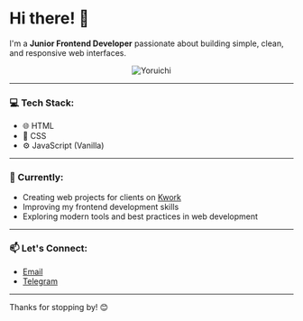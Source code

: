 # Hi there! 👋

I'm a **Junior Frontend Developer** passionate about building simple, clean, and responsive web interfaces.
<p align="center">
   <img src="https://i.pinimg.com/736x/bc/60/05/bc6005ea5147212a23b54cc773a0a924.jpg" alt="Yoruichi" />
</p>

---

### 💻 Tech Stack:
- 🌐 HTML
- 🎨 CSS
- ⚙️ JavaScript (Vanilla)

---

### 🌱 Currently:
- Creating web projects for clients on [Kwork](https://kwork.ru)
- Improving my frontend development skills
- Exploring modern tools and best practices in web development

---

### 📫 Let's Connect:
- [Email](mailto:your.email@example.com)
- [Telegram](https://t.me/papiratelsatrapov06)

---

Thanks for stopping by! 😊

